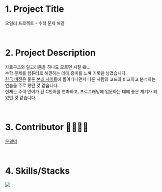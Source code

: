 # 1. Project Title
오일러 프로젝트 - 수학 문제 해결

<br>

# 2. Project Description
자료구조와 알고리즘을 하나도 모르던 시절 😅... <br>
수학 문제를 컴퓨터로 해결하는 데에 흥미를 느껴 기록을 남겼습니다. <br>
<a href="https://euler.synap.co.kr/">한국 버전</a>은 물론 <a href="https://projecteuler.net/">본래 사이트</a>에 돌아다니면서 
다른 사람의 코드와 비교하고 분석하는 연습을 주로 했던 것 같습니다. <br>
현재는 주력 언어가 된 C언어를 연마하고, 프로그래밍에 입문하는 데에 좋은 계기가 되었던 것 같습니다.

<br>

# 3. Contributor 👨‍👩‍👦‍👦
<a href="https://github.com/moon-gd" target='_blank'>문경덕</a>

<br>

# 4. Skills/Stacks
<img src="https://img.shields.io/badge/C-A8B9CC?style=flat&logo=C&logoColor=white"/>
